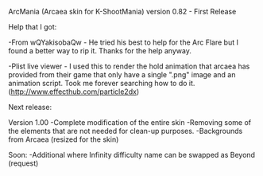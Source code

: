 ArcMania (Arcaea skin for K-ShootMania) version 0.82 - First Release

Help that I got:

-From wQYakisobaQw - He tried his best to help for the Arc Flare but I found a better way to rip it. Thanks for the help anyway.

-Plist live viewer - I used this to render the hold animation that arcaea has provided from their game that only have a single ".png" image and an animation script. Took me forever searching how to do it. (http://www.effecthub.com/particle2dx)


Next release:

Version 1.00
-Complete modification of the entire skin
-Removing some of the elements that are not needed for clean-up purposes.
-Backgrounds from Arcaea (resized for the skin)


Soon:
-Additional where Infinity difficulty name can be swapped as Beyond (request)
